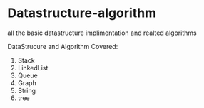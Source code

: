 # Datastructure-algorithm
all the basic datastructure implimentation and realted algorithms


DataStrucure and Algorithm Covered:

1) Stack
2) LinkedList
3) Queue
4) Graph
5) String 
6) tree
